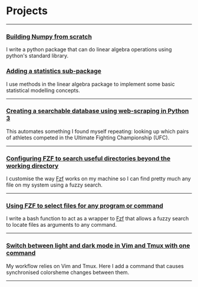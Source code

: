 # Projects

<hr size="2">

### [Building Numpy from scratch](./numpy_from_scratch/numpy_from_scratch.md)
I write a python package that can do linear algebra operations using python's
standard library.

### [Adding a statistics sub-package](./stats_from_scratch/stats_from_scratch.md)
I use methods in the linear algebra package to implement some basic
statistical modelling concepts.

---

### [Creating a searchable database using web-scraping in Python 3](./ufc_database/ufc_database.md)
This automates something I found myself repeating: looking up which pairs of
athletes competed in the Ultimate Fighting Championship (UFC).

---

### [Configuring FZF to search useful directories beyond the working directory](./fzf_search_dirs/fzf_search_dirs.md)
I customise the way [Fzf](https://github.com/junegunn/fzf) works on my machine
so I can find pretty much any file on my system using a fuzzy search.

---

### [Using FZF to select files for any program or command](./fzf_launcher/fzf_launcher.md)
I write a bash function to act as a wrapper to
[Fzf](https://github.com/junegunn/fzf) that allows a fuzzy search to locate
files as arguments to any command.

---

### [Switch between light and dark mode in Vim and Tmux with one command ](./colour_switching_terminal/colour_switching_terminal.md)
My workflow relies on Vim and Tmux. Here I add a command that causes
synchronised colorsheme changes between them.

---

